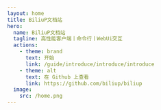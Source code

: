 ```yaml
---
layout: home
title: BiliuP文档站
hero:
  name: BiliuP文档站  
  tagline: 高性能客户端丨命令行丨WebUi交互
  actions:
    - theme: brand
      text: 开始
      link: /guide/introduce/introduce/introduce
    - theme: alt
      text: 在 Github 上查看
      link: https://github.com/biliup/biliup
  image:
    src: /home.png
---
```

